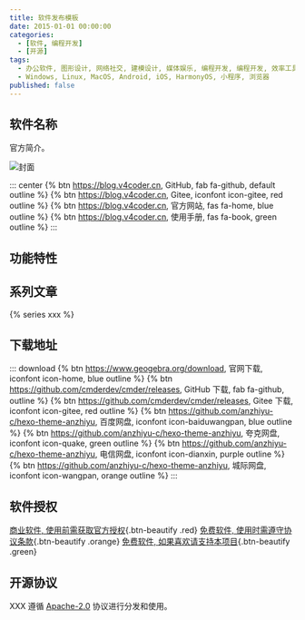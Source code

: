 ```yaml
---
title: 软件发布模板
date: 2015-01-01 00:00:00
categories:
  - [软件, 编程开发]
  - [开源]
tags:
  - 办公软件, 图形设计, 网络社交, 建模设计, 媒体娱乐, 编程开发, 编程开发, 效率工具, 系统增加, 企业工程, 操作系统  
  - Windows, Linux, MacOS, Android, iOS, HarmonyOS, 小程序, 浏览器   
published: false 
---
```


## 软件名称

官方简介。

![封面](/assets/image/cover.png)

::: center
{% btn https://blog.v4coder.cn, GitHub, fab fa-github, default outline %}
{% btn https://blog.v4coder.cn, Gitee, iconfont icon-gitee, red outline %}
{% btn https://blog.v4coder.cn, 官方网站, fas fa-home, blue outline %}
{% btn https://blog.v4coder.cn, 使用手册, fas fa-book, green outline %}
:::

## 功能特性

## 系列文章

{% series xxx %}

## 下载地址

::: download
{% btn https://www.geogebra.org/download, 官网下载, iconfont icon-home, blue outline %}
{% btn https://github.com/cmderdev/cmder/releases, GitHub 下载, fab fa-github, outline %}
{% btn https://github.com/cmderdev/cmder/releases, Gitee 下载, iconfont icon-gitee, red outline %}
{% btn https://github.com/anzhiyu-c/hexo-theme-anzhiyu, 百度网盘, iconfont icon-baiduwangpan, blue outline %}
{% btn https://github.com/anzhiyu-c/hexo-theme-anzhiyu, 夸克网盘, iconfont icon-quake, green outline %}
{% btn https://github.com/anzhiyu-c/hexo-theme-anzhiyu, 电信网盘, iconfont icon-dianxin, purple outline %}
{% btn https://github.com/anzhiyu-c/hexo-theme-anzhiyu, 城际网盘, iconfont icon-wangpan, orange outline %}
:::

## 软件授权

[商业软件, 使用前需获取官方授权](https://www.sttmedia.com/donate){.btn-beautify .red}
[免费软件, 使用时需遵守协议条款](https://www.sttmedia.com/donate){.btn-beautify .orange}
[免费软件, 如果喜欢请支持本项目](https://github.com/cmderdev/cmder){.btn-beautify .green}

## 开源协议

XXX 遵循 [Apache-2.0](https://blog.v4coder.cn) 协议进行分发和使用。
